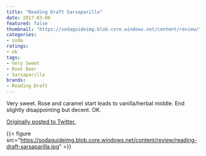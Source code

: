 ```yaml
---
title: "Reading Draft Sarsaparilla"
date: 2017-03-08
featured: false
thumbnail: "https://sodaguideimg.blob.core.windows.net/content/review/thumbs/reading-draft-sarsaparilla.jpg"
categories:
- soda
ratings:
- ok
tags:
- Very Sweet
- Root Beer
- Sarsaparilla
brands:
- Reading Draft
---
```


Very sweet. Rose and caramel start leads to vanilla/herbal middle. End slightly disappointing but decent. OK.

[Originally posted to Twitter.](https://twitter.com/Cavorter/status/839599249771925504)

{{< figure src="https://sodaguideimg.blob.core.windows.net/content/review/reading-draft-sarsaparilla.jpg" >}}

